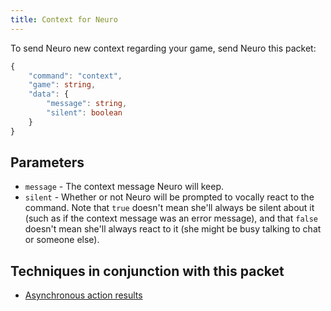 ```yaml
---
title: Context for Neuro
---
```


To send Neuro new context regarding your game, send Neuro this packet:

```ts
{
    "command": "context",
    "game": string,
    "data": {
        "message": string,
        "silent": boolean
    }
}
```

## Parameters

- `message` - The context message Neuro will keep.
- `silent` - Whether or not Neuro will be prompted to vocally react to the command. Note that `true` doesn't mean she'll always be silent about it (such as if the context message was an error message), and that `false` doesn't mean she'll always react to it (she might be busy talking to chat or someone else).

## Techniques in conjunction with this packet

- [Asynchronous action results](/base/techniques/async_action_results)
